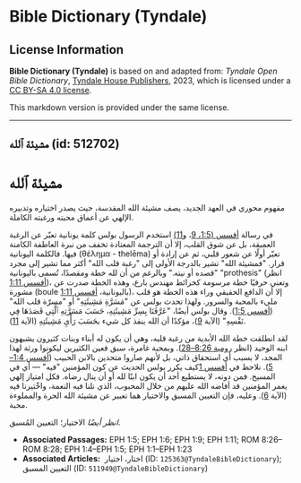 # Bible Dictionary (Tyndale)

## License Information

**Bible Dictionary (Tyndale)** is based on and adapted from: _Tyndale Open Bible Dictionary_, [Tyndale House Publishers](https://tyndaleopenresources.com/), 2023, which is licensed under a [CC BY-SA 4.0 license](https://creativecommons.org/licenses/by-sa/4.0/legalcode.en).

This markdown version is provided under the same license.



--------------------------------

## مشيئة ٱلله (id: 512702)

مشيئة ٱلله
==========

مفهوم محوري في العهد الجديد، يصف مشيئة الله المقدسة، حيث يصدر اختياره وتدبيره الإلهي عن أعماق محبته ورغبته الكاملة.

في رسالة [أفسس (1:5، 9](https://ref.ly/Eph1:5,Eph1:9)، و[11\)](https://ref.ly/Eph1:11) استخدم الرسول بولس كلمة يونانية تعبّر عن الرغبة العميقة، بل عن شوق القلب، إلا أن الترجمة المعتادة تخفف من نبرة العاطفة الكامنة فيها. فالكلمة اليونانية (θέλημα \- thelēma) تعبّر أولًا عن شعور قلبي، ثم عن إرادة أو قرار. "فمشيئة الله" تشير بالدرجة الأولى إلى "رغبة قلب الله" أكثر مما تشير إلى مجرد "قصده أو نيته." وبالرغم من أن لله خطة ومقصدًا، تُسمى باليونانية "prothesis" (انظر [أفسس 1:11](https://ref.ly/Eph1:11))، وتعني حرفيًا خطة مرسومة كخرائط مهندس بارع، وهذه الخطة صدرت عن مشورة (boule باليونانية، [أفسس 1:11](https://ref.ly/Eph1:11))، إلا أن الدافع الحقيقي وراء هذه الخطة هو قلب مليء بالمحبة والسرور. ولهذا تحدث بولس عن "مَسَرَّةِ مَشِيئَتِهِ" أو "مسرّة قلب الله" ([أفسس 1:5](https://ref.ly/Eph1:5)). وقال بولس أيضًا، "عَرَّفَنَا بِسِرِّ مَشِيئَتِهِ، حَسَبَ مَسَرَّتِهِ ٱلَّتِي قَصَدَهَا فِي نَفْسِهِ" (الآية [9](https://ref.ly/Eph1:9))، مؤكدًا أن الله ينفذ كل شيء بحَسَبَ رَأْيِ مَشِيئَتِهِ (الآية [11](https://ref.ly/Eph1:11)).

لقد انطلقت خطة الله الأبدية من رغبة قلبه، وهي أن يكون له أبناء وبنات كثيرون يشبهون ابنه الوحيد (انظر [رومية 8:26–28](https://ref.ly/Rom8:26-Rom8:28)). وبمحبة غامرة، سبق فعين الكثيرين ليكونوا ورثة لهذا المجد، لا بسبب أي استحقاق ذاتي، بل لأنهم صاروا متحدين بالابن الحبيب ([أفسس 1:4–5](https://ref.ly/Eph1:4-Eph1:5)). نلاحظ في [أفسس 1](https://ref.ly/Eph1:1-Eph1:23)كيف يكرر بولس الحديث عن كون المؤمنين "فيه" — أي في المسيح. فمن دونه، لا يستطيع أحد أن يكون ابنًا لله أو أن ينال رضاه. فكل امتياز إلهي يغمر المؤمنين قد أفاضه الله عليهم من خلال المحبوب، الذي نلنا فيه النعمة، واخْتيرنا فيه (الآية [6](https://ref.ly/Eph1:6)). وعليه، فإن التعيين المسبق والاختيار هما تعبير عن مشيئة الله الحرة والمملوءة محبة.

*انظر أيضًا* الاختيار؛ التعيين المُسبق.

* **Associated Passages:** EPH 1:5; EPH 1:6; EPH 1:9; EPH 1:11; ROM 8:26–ROM 8:28; EPH 1:4–EPH 1:5; EPH 1:1–EPH 1:23
* **Associated Articles:**  اختار، اختيار (ID: `125363@TyndaleBibleDictionary`); التعيين المسبق (ID: `511949@TyndaleBibleDictionary`)

